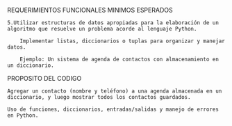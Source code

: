 REQUERIMIENTOS FUNCIONALES MINIMOS ESPERADOS

    5.Utilizar estructuras de datos apropiadas para la elaboración de un algoritmo que resuelve un problema acorde al lenguaje Python.

        Implementar listas, diccionarios o tuplas para organizar y manejar datos.

        Ejemplo: Un sistema de agenda de contactos con almacenamiento en un diccionario.

PROPOSITO DEL CODIGO

    Agregar un contacto (nombre y teléfono) a una agenda almacenada en un diccionario, y luego mostrar todos los contactos guardados.

    Uso de funciones, diccionarios, entradas/salidas y manejo de errores en Python.